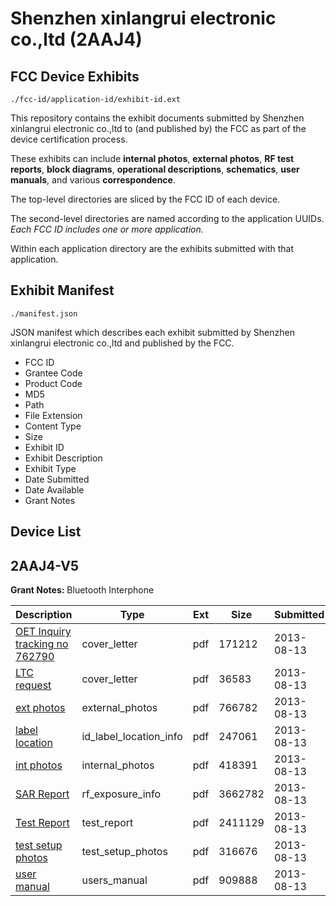 # Shenzhen xinlangrui electronic co.,ltd (2AAJ4)
## FCC Device Exhibits

```
./fcc-id/application-id/exhibit-id.ext
```

This repository contains the exhibit documents submitted by Shenzhen xinlangrui electronic co.,ltd to (and published by) the FCC as part of the device certification process.

These exhibits can include **internal photos**, **external photos**, **RF test reports**, **block diagrams**, **operational descriptions**, **schematics**, **user manuals**, and various **correspondence**.

The top-level directories are sliced by the FCC ID of each device.

The second-level directories are named according to the application UUIDs. *Each FCC ID includes one or more application.*

Within each application directory are the exhibits submitted with that application. 

## Exhibit Manifest

```
./manifest.json
```

JSON manifest which describes each exhibit submitted by Shenzhen xinlangrui electronic co.,ltd and published by the FCC.

- FCC ID
- Grantee Code
- Product Code
- MD5
- Path
- File Extension
- Content Type
- Size
- Exhibit ID
- Exhibit Description
- Exhibit Type
- Date Submitted
- Date Available
- Grant Notes

## Device List
## 2AAJ4-V5
**Grant Notes:** Bluetooth Interphone

| Description | Type | Ext | Size | Submitted | Available |
| ----------- | ---- | --- | ---- | --------- | --------- |
| [OET Inquiry tracking no 762790](2AAJ4-V5/9c66d59b0e453222ac6e100bbbdc387b/2041086.pdf) | cover_letter | pdf | 171212 | 2013-08-13 | 2013-08-13 |
| [LTC request](2AAJ4-V5/9c66d59b0e453222ac6e100bbbdc387b/2041087.pdf) | cover_letter | pdf | 36583 | 2013-08-13 | 2013-08-13 |
| [ext photos](2AAJ4-V5/9c66d59b0e453222ac6e100bbbdc387b/2041088.pdf) | external_photos | pdf | 766782 | 2013-08-13 | 2013-08-13 |
| [label location](2AAJ4-V5/9c66d59b0e453222ac6e100bbbdc387b/2041089.pdf) | id_label_location_info | pdf | 247061 | 2013-08-13 | 2013-08-13 |
| [int photos](2AAJ4-V5/9c66d59b0e453222ac6e100bbbdc387b/2041092.pdf) | internal_photos | pdf | 418391 | 2013-08-13 | 2013-08-13 |
| [SAR Report](2AAJ4-V5/9c66d59b0e453222ac6e100bbbdc387b/2041090.pdf) | rf_exposure_info | pdf | 3662782 | 2013-08-13 | 2013-08-13 |
| [Test Report](2AAJ4-V5/9c66d59b0e453222ac6e100bbbdc387b/2041091.pdf) | test_report | pdf | 2411129 | 2013-08-13 | 2013-08-13 |
| [test setup photos](2AAJ4-V5/9c66d59b0e453222ac6e100bbbdc387b/2041093.pdf) | test_setup_photos | pdf | 316676 | 2013-08-13 | 2013-08-13 |
| [user manual](2AAJ4-V5/9c66d59b0e453222ac6e100bbbdc387b/2041117.pdf) | users_manual | pdf | 909888 | 2013-08-13 | 2013-08-13 |
